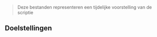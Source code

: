 >Deze bestanden representeren een tijdelijke voorstelling van de scriptie
## Doelstellingen

<!-- Vul hier aan -->